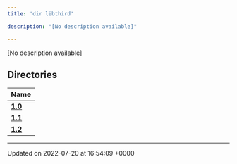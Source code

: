 ```yaml
---
title: 'dir libthird'

description: "[No description available]"

---
```







[No description available]

## Directories

| Name           |
| -------------- |
| **[1.0](/documentation/code/files/dir_8f73f5946d66c349bdd8f7018e5320bf/#dir-1.0)**  |
| **[1.1](/documentation/code/files/dir_a845c478c438a6141c8d029c79108bfd/#dir-1.1)**  |
| **[1.2](/documentation/code/files/dir_7f992b9dc14fc5ffaba8620ee097a6ff/#dir-1.2)**  |






-------------------------------

Updated on 2022-07-20 at 16:54:09 +0000
